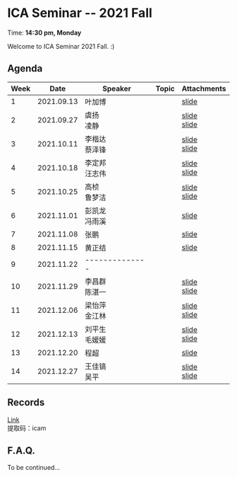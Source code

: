  # ICA Seminar -- 2021 Fall

Time: **14:30 pm, Monday**

Welcome to ICA Seminar 2021 Fall. :)



## Agenda

| Week | Date       | Speaker           | Topic | Attachments |
| ---- | ---------- | ----------------- | ----- | ----------- |
| 1    | 2021.09.13 | 叶加博            |       |[slide](./week1/Visual_Grounding_2021.pdf)|
| 2    | 2021.09.27 | 虞扬<br/>凌静     |       |[slide](./week2/Supervised_OIE.pptx)<br/>[slide](./week2/conversational_recommendation_system.pptx)|
| 3    | 2021.10.11 | 李楷达<br/>蔡泽锋 |       |[slide](./week3/多模态情感分析.pptx)<br/>[slide](./week3/VAE可控生成.pptx)|
| 4    | 2021.10.18 | 李定邦<br/>汪志伟 |       |[slide](./week4/Visual_Reasoning.pdf)<br/>[slide](./week4/Text-to-Image.pptx)|
| 5    | 2021.10.25 | 高桢<br/>鲁梦洁   |       |[slide](./week5/Incorporating_Brand_into_E-commerce_RS_with_GNN.pdf)<br/>[slide](./week5/QA_with_Tabular_and_Textual_Data.pptx)|
| 6    | 2021.11.01 | 彭凯龙<br/>冯雨溪 |       |[slide](./week6/Recent_work_in_NLP_with_tabular_data.pdf)|
| 7    | 2021.11.08 | 张鹏             |       |[slide](./week7/自动驾驶领域：3D目标检测和多模态融合.pdf)|
| 8    | 2021.11.15 | 黄正结           |       |[slide](./week8/Generate_Explanations_for_Recommendation.pptx)|
| 9    | 2021.11.22 |  --------------  |       |             |
| 10   | 2021.11.29 | 李昌群<br/>陈湛一 |       |[slide](./week10/Dialogue_Summarization.pdf)<br/>[slide](./week10/Dialogue_Summarization_detail.pdf)|
| 11   | 2021.12.06 | 梁怡萍<br/>金江林 |       |[slide](./week11/Relation_Extraction.pdf)<br/>[slide](./week11/Visual_Grounding.pdf)|
| 12   | 2021.12.13 | 刘平生<br/>毛媛媛 |       |[slide](./week12/Empathetic_Dialogue.pptx)<br/>[slide](./week12/Machine_theory_of_mind.pptx)|
| 13   | 2021.12.20 | 程超              |       |[slide](./week13/Knowledge_Base_Question_Answering.pptx)|
| 14   | 2021.12.27 | 王佳镐<br/>吴平   |       |[slide](./week14/常识获取.pptx)<br/>[slide](./week14/Relation_Integration_for_OpenIE.pptx)|


## Records
[Link](https://pan.baidu.com/s/1U8ahJz8R_1-8AvwnzzxhoA)  
提取码：icam



## F.A.Q.

To be continued...
